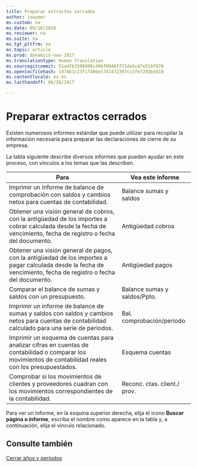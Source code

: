 ```yaml
---
title: Preparar extractos cerrados
author: jswymer
ms.custom: na
ms.date: 09/16/2016
ms.reviewer: na
ms.suite: na
ms.tgt_pltfrm: na
ms.topic: article
ms.prod: dynamics-nav-2017
ms.translationtype: Human Translation
ms.sourcegitcommit: 51adfb3588099c496f0946ff71da5c6fe518f070
ms.openlocfilehash: cd74b1c23f1f406e1741472397cc1fe72d3b5d10
ms.contentlocale: es-es
ms.lasthandoff: 06/26/2017

---
```

# <a name="prepare-closing-statements"></a>Preparar extractos cerrados
Existen numerosos informes estándar que puede utilizar para recopilar la información necesaria para preparar las declaraciones de cierre de su empresa.

La tabla siguiente describe diversos informes que pueden ayudar en este proceso, con vínculos a los temas que las describen.

|Para     |Vea este informe                  |
|-------|---------------------------------|
|Imprimir un informe de balance de comprobación con saldos y cambios netos para cuentas de contabilidad.|Balance sumas y saldos|
|Obtener una visión general de cobros, con la antigüedad de los importes a cobrar calculada desde la fecha de vencimiento, fecha de registro o fecha del documento.|Antigüedad cobros|
|Obtener una visión general de pagos, con la antigüedad de los importes a pagar calculada desde la fecha de vencimiento, fecha de registro o fecha del documento.|Antigüedad pagos|
|Comparar el balance de sumas y saldos con un presupuesto.|Balance sumas y saldos/Ppto.|
|Imprimir un informe de balance de sumas y saldos con saldos y cambios netos para cuentas de contabilidad calculado para una serie de periodos.|Bal. comprobación/periodo|
|Imprimir un esquema de cuentas para analizar cifras en cuentas de contabilidad o comparar los movimientos de contabilidad reales con los presupuestados.|Esquema cuentas|
|Comprobar si los movimientos de clientes y proveedores cuadran con los movimientos correspondientes de la contabilidad.|Reconc. ctas. client./ prov.|

Para ver un informe, en la esquina superior derecha, elija el icono **Buscar página o informe**, escriba el nombre como aparece en la tabla y, a continuación, elija el vínculo relacionado.

## <a name="see-also"></a>Consulte también
[Cerrar años y periodos](year-close-years-periods.md)

